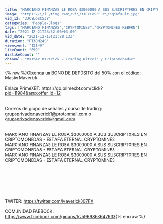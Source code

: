 ```yaml
---
title: "MARCIANO FINANZAS LE RОBА $3000000 A SUS SUSCRIPTORES EN CRIPTOMONEDAS - ESTАFА ETERNAL CRYPTOMINES"
image: "https:\/\/i.ytimg.com\/vi\/3JCYLoSC5JY\/hqdefault.jpg"
vid_id: "3JCYLoSC5JY"
categories: "People-Blogs"
tags: ["MARCIANO FINANZAS","CRYPTOMINES","CRYPTOMINES REBORN"]
date: "2021-12-21T23:52:06+03:00"
vid_date: "2021-12-10T21:28:13Z"
duration: "PT38M24S"
viewcount: "12146"
likeCount: "699"
dislikeCount: ""
channel: "Master Maverick - Trading Bitcoin y Criptomonedas"
---
```

{% raw %}Obtenga un BONO DE DEPÓSITO del 50% con el código: MasterMaverick<br /><br />Enlace PrimeXBT:  <a rel="nofollow" target="blank" href="https://go.primexbt.com/click?pid=11984&amp;offer_id=12">https://go.primexbt.com/click?pid=11984&amp;offer_id=12</a><br /><br /><br />Correos de grupo de señales y curso de trading: grupoprivadomaverick1@protonmail.com  o grupoprivadomaverick@gmail.com<br /><br /><br />MARCIANO FINANZAS LE RОBА $3000000 A SUS SUSCRIPTORES EN CRIPTOMONEDAS - ESTАFА ETERNAL CRYPTOMINES<br />MARCIANO FINANZAS LE RОBА $3000000 A SUS SUSCRIPTORES EN CRIPTOMONEDAS - ESTАFА ETERNAL CRYPTOMINES<br />MARCIANO FINANZAS LE RОBА $3000000 A SUS SUSCRIPTORES EN CRIPTOMONEDAS - ESTАFА ETERNAL CRYPTOMINES<br /><br /><br /><br /><br /><br /><br /><br />TWITER: <a rel="nofollow" target="blank" href="https://twitter.com/Maverick007FX">https://twitter.com/Maverick007FX</a><br /><br />COMUNIDAD FAEBOOK: <a rel="nofollow" target="blank" href="https://www.facebook.com/groups/525969868647638">https://www.facebook.com/groups/525969868647638</a>{% endraw %}
